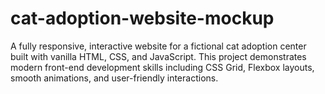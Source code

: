 # cat-adoption-website-mockup
A fully responsive, interactive website for a fictional cat adoption center built with vanilla HTML, CSS, and JavaScript. This project demonstrates modern front-end development skills including CSS Grid, Flexbox layouts, smooth animations, and user-friendly interactions.
